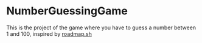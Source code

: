 # NumberGuessingGame
This is the project of the game where you have to guess a number between 1 and 100, 
inspired by [roadmap.sh](https://roadmap.sh/projects/number-guessing-game)